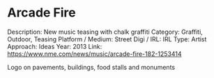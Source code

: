 # Arcade Fire

Description: New music teasing with chalk graffiti
Category: Graffiti, Outdoor, Teasing
Platform / Medium: Street
Digi / IRL: IRL
Type: Artist
Approach: Ideas
Year: 2013
Link: https://www.nme.com/news/music/arcade-fire-182-1253414

Logo on pavements, buildings, food stalls and monuments
